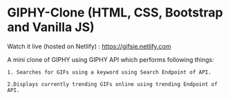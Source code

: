 # GIPHY-Clone (HTML, CSS, Bootstrap and Vanilla JS)

Watch it live (hosted on Netlify) : https://gifsie.netlify.com


A mini clone of GIPHY using GIPHY API which performs following things: 

    1. Searches for GIFs using a keyword using Search Endpoint of API.
    
    2.Displays currently trending GIFs online using trending Endpoint of API.

